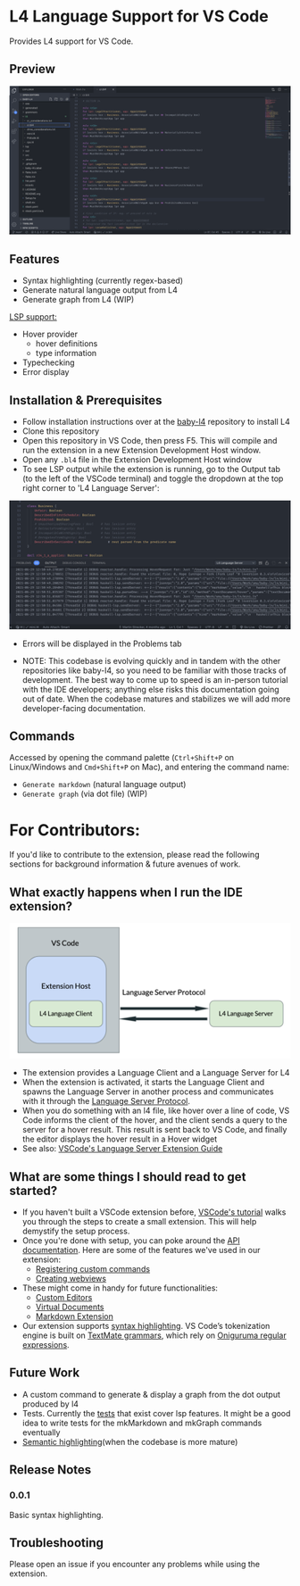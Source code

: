 # L4 Language Support for VS Code

Provides L4 support for VS Code.

## Preview

![First preview screenshot](./media/preview.png)

## Features

- Syntax highlighting (currently regex-based)
- Generate natural language output from L4
- Generate graph from L4 (WIP)

[LSP support:](https://github.com/smucclaw/baby-l4/blob/main/src/L4LSP.hs)
- Hover provider
  - hover definitions
  - type information
- Typechecking
- Error display

## Installation & Prerequisites 

- Follow installation instructions over at the [baby-l4](https://github.com/smucclaw/baby-l4) repository to install L4
- Clone this repository
- Open this repository in VS Code, then press F5. This will compile and run the extension in a new Extension Development Host window.
- Open any `.bl4` file in the Extension Development Host window
- To see LSP output while the extension is running, go to the Output tab (to the left of the VSCode terminal) and toggle the dropdown at the top right corner to 'L4 Language Server':

![Output panel](./media/lsp_output.png)
- Errors will be displayed in the Problems tab

* NOTE: This codebase is evolving quickly and in tandem with the other repositories like baby-l4, so you need to be familiar with those tracks of development. The best way to come up to speed is an in-person tutorial with the IDE developers; anything else risks this documentation going out of date. When the codebase matures and stabilizes we will add more developer-facing documentation.


## Commands
Accessed by opening the command palette (`Ctrl+Shift+P` on Linux/Windows and `Cmd+Shift+P` on Mac), and entering the command name:

- `Generate markdown` (natural language output)
- `Generate graph` (via dot file) (WIP)

# For Contributors:
If you'd like to contribute to the extension, please read the following sections for background information & future avenues of work.

## What exactly happens when I run the IDE extension?

![Client-Server-LSP diagram](./media/lsp_interaction.png)

- The extension provides a Language Client and a Language Server for L4
- When the extension is activated, it starts the Language Client and spawns the Language Server in another process and communicates with it through the [Language Server Protocol](https://microsoft.github.io/language-server-protocol/specifications/specification-current/#textDocument_hover).
- When you do something with an l4 file, like hover over a line of code, VS Code informs the client of the hover, and the client sends a query to the server for a hover result. This result is sent back to VS Code, and finally the editor displays the hover result in a Hover widget
- See also: [VSCode's Language Server Extension Guide](https://code.visualstudio.com/api/language-extensions/language-server-extension-guide)


## What are some things I should read to get started?

- If you haven't built a VSCode extension before, [VSCode's tutorial](https://code.visualstudio.com/api/get-started/your-first-extension) walks you through the steps to create a small extension. This will help demystify the setup process.
- Once you're done with setup, you can poke around the [API documentation](https://code.visualstudio.com/api/extension-guides/overview). Here are some of the features we've used in our extension:
  - [Registering custom commands](https://code.visualstudio.com/api/extension-guides/command)
  - [Creating webviews](https://code.visualstudio.com/api/extension-guides/webview)
- These might come in handy for future functionalities:
  - [Custom Editors](https://code.visualstudio.com/api/extension-guides/custom-editors)
  - [Virtual Documents](https://code.visualstudio.com/api/extension-guides/virtual-documents)
  - [Markdown Extension](https://code.visualstudio.com/api/extension-guides/markdown-extension)
- Our extension supports [syntax highlighting](https://code.visualstudio.com/api/language-extensions/syntax-highlight-guide). VS Code’s tokenization engine is built on [TextMate grammars](https://www.apeth.com/nonblog/stories/textmatebundle.html), which rely on [Oniguruma regular expressions](https://macromates.com/manual/en/regular_expressions).

## Future Work

- A custom command to generate & display a graph from the dot output produced by l4
- Tests. Currently the [tests](https://github.com/smucclaw/baby-l4/tree/main/lsp-tests) that exist cover lsp features. It might be a good idea to write tests for the mkMarkdown and mkGraph commands eventually
- [Semantic highlighting](https://code.visualstudio.com/api/language-extensions/semantic-highlight-guide)(when the codebase is more mature)

## Release Notes

### 0.0.1

Basic syntax highlighting.

## Troubleshooting

Please open an issue if you encounter any problems while using the extension.
